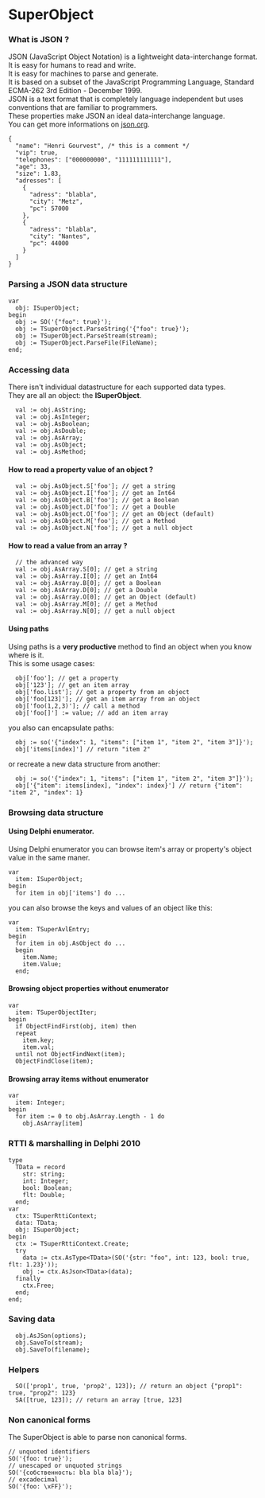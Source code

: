 # SuperObject

### What is JSON ?

JSON (JavaScript Object Notation) is a lightweight data-interchange format.  
It is easy for humans to read and write.   
It is easy for machines to parse and generate.   
It is based on a subset of the JavaScript Programming Language, Standard ECMA-262 3rd Edition - December 1999\.   
JSON is a text format that is completely language independent but uses conventions that are familiar to programmers.  
 These properties make JSON an ideal data-interchange language.  
 You can get more informations on [json.org](http://www.json.org).
```
{
  "name": "Henri Gourvest", /* this is a comment */
  "vip": true,
  "telephones": ["000000000", "111111111111"],
  "age": 33,
  "size": 1.83,
  "adresses": [
    {
      "adress": "blabla",
      "city": "Metz",
      "pc": 57000
    },
    {
      "adress": "blabla",
      "city": "Nantes",
      "pc": 44000
    }
  ]
}
```

### Parsing a JSON data structure
```
var
  obj: ISuperObject;
begin
  obj := SO('{"foo": true}');
  obj := TSuperObject.ParseString('{"foo": true}');
  obj := TSuperObject.ParseStream(stream);
  obj := TSuperObject.ParseFile(FileName);
end;
```

### Accessing data

There isn't individual datastructure for each supported data types.  
 They are all an object: the **ISuperObject**.
```
  val := obj.AsString;
  val := obj.AsInteger;
  val := obj.AsBoolean;
  val := obj.AsDouble;
  val := obj.AsArray;
  val := obj.AsObject;
  val := obj.AsMethod;
```

#### How to read a property value of an object ?
```
  val := obj.AsObject.S['foo']; // get a string
  val := obj.AsObject.I['foo']; // get an Int64
  val := obj.AsObject.B['foo']; // get a Boolean
  val := obj.AsObject.D['foo']; // get a Double
  val := obj.AsObject.O['foo']; // get an Object (default)
  val := obj.AsObject.M['foo']; // get a Method
  val := obj.AsObject.N['foo']; // get a null object
```

#### How to read a value from an array ?
```
  // the advanced way
  val := obj.AsArray.S[0]; // get a string
  val := obj.AsArray.I[0]; // get an Int64
  val := obj.AsArray.B[0]; // get a Boolean
  val := obj.AsArray.D[0]; // get a Double
  val := obj.AsArray.O[0]; // get an Object (default)
  val := obj.AsArray.M[0]; // get a Method
  val := obj.AsArray.N[0]; // get a null object
```

#### Using paths

Using paths is a **very productive** method to find an object when you know where is it.  
 This is some usage cases:
```
  obj['foo']; // get a property
  obj['123']; // get an item array
  obj['foo.list']; // get a property from an object
  obj['foo[123]']; // get an item array from an object
  obj['foo(1,2,3)']; // call a method
  obj['foo[]'] := value; // add an item array
```

you also can encapsulate paths:
```
  obj := so('{"index": 1, "items": ["item 1", "item 2", "item 3"]}');
  obj['items[index]'] // return "item 2"
```

or recreate a new data structure from another:
```
  obj := so('{"index": 1, "items": ["item 1", "item 2", "item 3"]}');
  obj['{"item": items[index], "index": index}'] // return {"item": "item 2", "index": 1}
```

### Browsing data structure

#### Using Delphi enumerator.

Using Delphi enumerator you can browse item's array or property's object value in the same maner.
```
var
  item: ISuperObject;
begin
  for item in obj['items'] do ...
```

you can also browse the keys and values of an object like this:
```
var
  item: TSuperAvlEntry;
begin
  for item in obj.AsObject do ...
  begin
    item.Name;
    item.Value;
  end;
```

#### Browsing object properties without enumerator
```
var
  item: TSuperObjectIter;
begin
  if ObjectFindFirst(obj, item) then
  repeat
    item.key;
    item.val;
  until not ObjectFindNext(item);
  ObjectFindClose(item);
```

#### Browsing array items without enumerator
```
var
  item: Integer;
begin
  for item := 0 to obj.AsArray.Length - 1 do
    obj.AsArray[item]
```

### RTTI & marshalling in Delphi 2010
```
type
  TData = record
    str: string;
    int: Integer;
    bool: Boolean;
    flt: Double;
  end;
var
  ctx: TSuperRttiContext;
  data: TData;
  obj: ISuperObject;
begin
  ctx := TSuperRttiContext.Create;
  try
    data := ctx.AsType<TData>(SO('{str: "foo", int: 123, bool: true, flt: 1.23}'));
    obj := ctx.AsJson<TData>(data);
  finally
    ctx.Free;
  end;
end;
```

### Saving data
```
  obj.AsJSon(options);
  obj.SaveTo(stream);
  obj.SaveTo(filename);
```

### Helpers
```
  SO(['prop1', true, 'prop2', 123]); // return an object {"prop1": true, "prop2": 123}
  SA([true, 123]); // return an array [true, 123]
```

### Non canonical forms

The SuperObject is able to parse non canonical forms.
```
// unquoted identifiers
SO('{foo: true}');
// unescaped or unquoted strings
SO('{собственность: bla bla bla}');
// excadecimal
SO('{foo: \xFF}');
```
